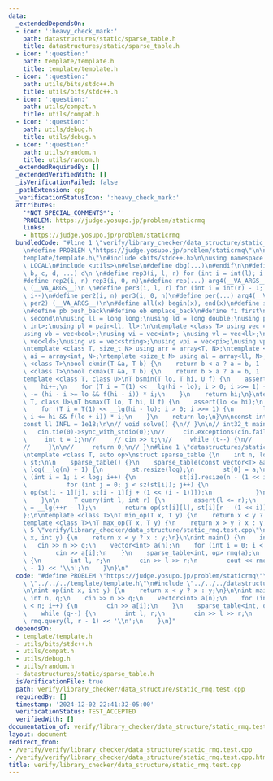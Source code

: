 ```yaml
---
data:
  _extendedDependsOn:
  - icon: ':heavy_check_mark:'
    path: datastructures/static/sparse_table.h
    title: datastructures/static/sparse_table.h
  - icon: ':question:'
    path: template/template.h
    title: template/template.h
  - icon: ':question:'
    path: utils/bits/stdc++.h
    title: utils/bits/stdc++.h
  - icon: ':question:'
    path: utils/compat.h
    title: utils/compat.h
  - icon: ':question:'
    path: utils/debug.h
    title: utils/debug.h
  - icon: ':question:'
    path: utils/random.h
    title: utils/random.h
  _extendedRequiredBy: []
  _extendedVerifiedWith: []
  _isVerificationFailed: false
  _pathExtension: cpp
  _verificationStatusIcon: ':heavy_check_mark:'
  attributes:
    '*NOT_SPECIAL_COMMENTS*': ''
    PROBLEM: https://judge.yosupo.jp/problem/staticrmq
    links:
    - https://judge.yosupo.jp/problem/staticrmq
  bundledCode: "#line 1 \"verify/library_checker/data_structure/static_rmq.test.cpp\"\
    \n#define PROBLEM \"https://judge.yosupo.jp/problem/staticrmq\"\n\n#line 1 \"\
    template/template.h\"\n#include <bits/stdc++.h>\n\nusing namespace std;\n\n#ifdef\
    \ LOCAL\n#include <utils>\n#else\n#define dbg(...)\n#endif\n\n#define arg4(a,\
    \ b, c, d, ...) d\n \n#define rep3(i, l, r) for (int i = int(l); i < int(r); i++)\n\
    #define rep2(i, n) rep3(i, 0, n)\n#define rep(...) arg4(__VA_ARGS__, rep3, rep2)\
    \ (__VA_ARGS__)\n \n#define per3(i, l, r) for (int i = int(r) - 1; i >= int(l);\
    \ i--)\n#define per2(i, n) per3(i, 0, n)\n#define per(...) arg4(__VA_ARGS__, per3,\
    \ per2) (__VA_ARGS__)\n\n#define all(x) begin(x), end(x)\n#define sz(x) int(size(x))\n\
    \n#define pb push_back\n#define eb emplace_back\n#define fi first\n#define se\
    \ second\n\nusing ll = long long;\nusing ld = long double;\nusing pi = pair<int,\
    \ int>;\nusing pl = pair<ll, ll>;\n\ntemplate <class T> using vec = vector<T>;\n\
    using vb = vec<bool>;\nusing vi = vec<int>; \nusing vl = vec<ll>;\nusing vd =\
    \ vec<ld>;\nusing vs = vec<string>;\nusing vpi = vec<pi>;\nusing vpl = vec<pl>;\n\
    \ntemplate <class T, size_t N> using arr = array<T, N>;\ntemplate <size_t N> using\
    \ ai = array<int, N>;\ntemplate <size_t N> using al = array<ll, N>;\n\ntemplate\
    \ <class T>\nbool ckmin(T &a, T b) {\n    return b < a ? a = b, 1 : 0; \n}\ntemplate\
    \ <class T>\nbool ckmax(T &a, T b) {\n    return b > a ? a = b, 1 : 0;\n}\n\n\
    template <class T, class U>\nT bsmin(T lo, T hi, U f) {\n    assert(lo <= hi);\n\
    \    hi++;\n    for (T i = T(1) << __lg(hi - lo); i > 0; i >>= 1) {\n        hi\
    \ -= (hi - i >= lo && f(hi - i)) * i;\n    }\n    return hi;\n}\ntemplate <class\
    \ T, class U>\nT bsmax(T lo, T hi, U f) {\n    assert(lo <= hi);\n    lo--;\n\
    \    for (T i = T(1) << __lg(hi - lo); i > 0; i >>= 1) {\n        lo += (lo +\
    \ i <= hi && f(lo + i)) * i;\n    }\n    return lo;\n}\n\nconst int INF = 1e9;\n\
    const ll INFL = 1e18;\n\n// void solve() {\n// }\n\n// int32_t main() {\n//  \
    \   cin.tie(0)->sync_with_stdio(0);\n//     cin.exceptions(cin.failbit);\n\n//\
    \     int t = 1;\n//     // cin >> t;\n//     while (t--) {\n//         solve();\n\
    //     }\n\n//     return 0;\n// }\n#line 1 \"datastructures/static/sparse_table.h\"\
    \ntemplate <class T, auto op>\nstruct sparse_table {\n    int n, log;\n    vector<vector<T>>\
    \ st;\n\n    sparse_table() {}\n    sparse_table(const vector<T> &a) : n(sz(a)),\
    \ log(__lg(n) + 1) {\n        st.resize(log);\n        st[0] = a;\n        for\
    \ (int i = 1; i < log; i++) {\n            st[i].resize(n - (1 << i) + 1);\n \
    \           for (int j = 0; j < sz(st[i]); j++) {\n                st[i][j] =\
    \ op(st[i - 1][j], st[i - 1][j + (1 << (i - 1))]);\n            }\n        }\n\
    \    }\n\n    T query(int l, int r) {\n        assert(l <= r);\n        int i\
    \ = __lg(++r - l);\n        return op(st[i][l], st[i][r - (1 << i)]);\n    }\n\
    };\n\ntemplate <class T>\nT min_op(T x, T y) {\n    return x < y ? x : y;\n}\n\
    template <class T>\nT max_op(T x, T y) {\n    return x > y ? x : y;\n}\n#line\
    \ 5 \"verify/library_checker/data_structure/static_rmq.test.cpp\"\n\nint op(int\
    \ x, int y) {\n    return x < y ? x : y;\n}\n\nint main() {\n    int n, q;\n \
    \   cin >> n >> q;\n    vector<int> a(n);\n    for (int i = 0; i < n; i++) {\n\
    \        cin >> a[i];\n    }\n    sparse_table<int, op> rmq(a);\n    while (q--)\
    \ {\n        int l, r;\n        cin >> l >> r;\n        cout << rmq.query(l, r\
    \ - 1) << '\\n';\n    }\n}\n"
  code: "#define PROBLEM \"https://judge.yosupo.jp/problem/staticrmq\"\n\n#include\
    \ \"../../../template/template.h\"\n#include \"../../../datastructures/static/sparse_table.h\"\
    \n\nint op(int x, int y) {\n    return x < y ? x : y;\n}\n\nint main() {\n   \
    \ int n, q;\n    cin >> n >> q;\n    vector<int> a(n);\n    for (int i = 0; i\
    \ < n; i++) {\n        cin >> a[i];\n    }\n    sparse_table<int, op> rmq(a);\n\
    \    while (q--) {\n        int l, r;\n        cin >> l >> r;\n        cout <<\
    \ rmq.query(l, r - 1) << '\\n';\n    }\n}"
  dependsOn:
  - template/template.h
  - utils/bits/stdc++.h
  - utils/compat.h
  - utils/debug.h
  - utils/random.h
  - datastructures/static/sparse_table.h
  isVerificationFile: true
  path: verify/library_checker/data_structure/static_rmq.test.cpp
  requiredBy: []
  timestamp: '2024-12-02 22:41:32-05:00'
  verificationStatus: TEST_ACCEPTED
  verifiedWith: []
documentation_of: verify/library_checker/data_structure/static_rmq.test.cpp
layout: document
redirect_from:
- /verify/verify/library_checker/data_structure/static_rmq.test.cpp
- /verify/verify/library_checker/data_structure/static_rmq.test.cpp.html
title: verify/library_checker/data_structure/static_rmq.test.cpp
---
```

